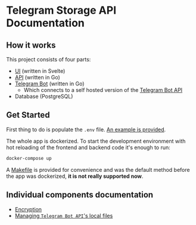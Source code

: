 # Telegram Storage API Documentation

## How it works

This project consists of four parts:

- [UI](../frontend) (written in Svelte)
- [API](../backend/api) (written in Go)
- [Telegram Bot](../backend/bot) (written in Go)
  - Which connects to a self hosted version of the [Telegram Bot API](https://github.com/billy4479/telegram-bot-api)
- Database (PostgreSQL)

## Get Started

First thing to do is populate the `.env` file. [An example is provided](.env.example).

The whole app is dockerized. To start the development environment with hot reloading of the frontend and backend code it's enough to run:

```sh
docker-compose up
```

A [Makefile](Makefile) is provided for convenience and was the default method before the app was dockerized, **it is not really supported now**.

## Individual components documentation

- [Encryption](Encryption.md)
- [Managing `Telegram Bot API`'s local files](BotAPIFileManager.md)